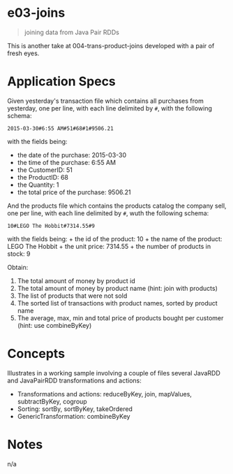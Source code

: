 # e03-joins
> joining data from Java Pair RDDs

This is another take at 004-trans-product-joins developed with a pair of fresh eyes.

# Application Specs
Given yesterday's transaction file which contains all purchases from yesterday, one per line, with each line delimited by `#`, with the following schema:
```
2015-03-30#6:55 AM#51#68#1#9506.21
```
with the fields being:
  + the date of the purchase: 2015-03-30
  + the time of the purchase: 6:55 AM
  + the CustomerID: 51
  + the ProductID: 68
  + the Quantity: 1
  + the total price of the purchase: 9506.21

And the products file which contains the products catalog the company sell, one per line, with each line delimited by `#`, wuth the following schema:
```
10#LEGO The Hobbit#7314.55#9
```

with the fields being:
    + the id of the product: 10
    + the name of the product: LEGO The Hobbit
    + the unit price: 7314.55
    + the number of products in stock: 9

Obtain:
1. The total amount of money by product id
2. The total amount of money by product name (hint: join with products)
3. The list of products that were not sold
4. The sorted list of transactions with product names, sorted by product name 
5. The average, max, min and total price of products bought per customer (hint: use combineByKey)


# Concepts
Illustrates in a working sample involving a couple of files several JavaRDD and JavaPairRDD transformations and actions:
+ Transformations and actions: reduceByKey, join, mapValues, subtractByKey, cogroup
+ Sorting: sortBy, sortByKey, takeOrdered
+ GenericTransformation: combineByKey

# Notes
n/a